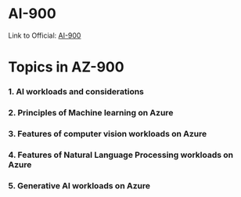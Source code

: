 # AI-900

Link to Official: [AI-900](https://learn.microsoft.com/en-us/credentials/certifications/azure-ai-fundamentals/)


# Topics in AZ-900

### 1. AI workloads and considerations
### 2. Principles of Machine learning on Azure
### 3. Features of computer vision workloads on Azure
### 4. Features of Natural Language Processing workloads on Azure
### 5. Generative AI workloads on Azure


